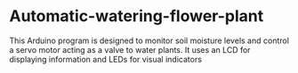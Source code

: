 # Automatic-watering-flower-plant
 This Arduino program is designed to monitor soil moisture levels and control a servo motor acting as a valve to water plants. It uses an LCD for displaying information and LEDs for visual indicators
